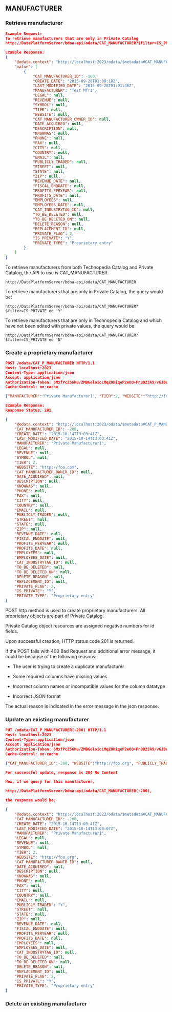 ## MANUFACTURER

### Retrieve manufacturer

```json
Example Request:
To retrieve manufacturers that are only in Private Catalog
http://DataPlatformServer/bdna-api/odata/CAT_MANUFACTURER?$filter=IS_PRIVATE eq 'Y'&$top=1

Example Response:
{
    "@odata.context": "http://localhost:2023/odata/$metadata#CAT_MANUFACTURER",
    "value": [
        {
            "CAT_MANUFACTURER_ID": -160,
            "CREATE_DATE": "2015-09-28T01:00:18Z",
            "LAST_MODIFIED_DATE": "2015-09-28T01:01:36Z",
            "MANUFACTURER": "Test Mfr1",
            "LEGAL": null,
            "REVENUE": null,
            "SYMBOL": null,
            "TIER": null,
            "WEBSITE": null,
            "CAT_MANUFACTURER_OWNER_ID": null,
            "DATE_ACQUIRED": null,
            "DESCRIPTION": null,
            "KNOWNAS": null,
            "PHONE": null,
            "FAX": null,
            "CITY": null,
            "COUNTRY": null,
            "EMAIL": null,
            "PUBLICLY_TRADED": null,
            "STREET": null,
            "STATE": null,
            "ZIP": null,
            "REVENUE_DATE": null,
            "FISCAL_ENDDATE": null,
            "PROFITS_PERYEAR": null,
            "PROFITS_DATE": null,
            "EMPLOYEES": null,
            "EMPLOYEES_DATE": null,
            "CAT_INDUSTRYTAG_ID": null,
            "TO_BE_DELETED": null,
            "TO_BE_DELETED_ON": null,
            "DELETE_REASON": null,
            "REPLACEMENT_ID": null,
            "PRIVATE_FLAG": 2,
            "IS_PRIVATE": "Y",
            "PRIVATE_TYPE": "Proprietary entry"
        }
    ]
}
```

To retrieve manufacturers from both Technopedia Catalog and Private Catalog, the API to use is CAT_MANUFACTURER.

`http://DataPlatformServer/bdna-api/odata/CAT_MANUFACTURER`

To retrieve manufacturers that are only in Private Catalog, the query would be:

`http://DataPlatformServer/bdna-api/odata/CAT_MANUFACTURER?$filter=IS_PRIVATE eq 'Y'`

To retrieve manufacturers that are only in Technopedia Catalog and which have not been edited with private values, the query would be:

`http://DataPlatformServer/bdna-api/odata/CAT_MANUFACTURER?$filter=IS_PRIVATE eq 'N'`



### Create a proprietary manufacturer

```json
POST /odata/CAT_P_MANUFACTURER HTTP/1.1
Host: localhost:2023
Content-Type: application/json
Accept: application/json
Authorization-Token: 6MxfPcZ56Hu/ZMBGeloioLMqZOHiqoF2eOQ+FnBD23A9/vGJDnS+O/2FiSZwLAeNrXTV/azD84vaDM+9/TcNkLA11CwLlZplvAk8aSAW50EKqXGiU6Lii/P7u/zQnO2y
Cache-Control: no-cache

{"MANUFACTURER":"Private Manufacturer1", "TIER":2, "WEBSITE":"http://foo.com"}

Example Response:
Response Status: 201

{
    "@odata.context": "http://localhost:2023/odata/$metadata#CAT_P_MANUFACTURER/$entity",
    "CAT_MANUFACTURER_ID": -200,
    "CREATE_DATE": "2015-10-14T13:03:41Z",
    "LAST_MODIFIED_DATE": "2015-10-14T13:03:41Z",
    "MANUFACTURER": "Private Manufacturer1",
    "LEGAL": null,
    "REVENUE": null,
    "SYMBOL": null,
    "TIER": 2,
    "WEBSITE": "http://foo.com",
    "CAT_MANUFACTURER_OWNER_ID": null,
    "DATE_ACQUIRED": null,
    "DESCRIPTION": null,
    "KNOWNAS": null,
    "PHONE": null,
    "FAX": null,
    "CITY": null,
    "COUNTRY": null,
    "EMAIL": null,
    "PUBLICLY_TRADED": null,
    "STREET": null,
    "STATE": null,
    "ZIP": null,
    "REVENUE_DATE": null,
    "FISCAL_ENDDATE": null,
    "PROFITS_PERYEAR": null,
    "PROFITS_DATE": null,
    "EMPLOYEES": null,
    "EMPLOYEES_DATE": null,
    "CAT_INDUSTRYTAG_ID": null,
    "TO_BE_DELETED": null,
    "TO_BE_DELETED_ON": null,
    "DELETE_REASON": null,
    "REPLACEMENT_ID": null,
    "PRIVATE_FLAG": 2,
    "IS_PRIVATE": "Y",
    "PRIVATE_TYPE": "Proprietary entry"
}
```
POST http method is used to create proprietary manufacturers. All proprietary objects are part of Private Catalog.

Private Catalog object resources are assigned negative numbers for id fields.

Upon successful creation, HTTP status code 201 is returned. 

If the POST fails with 400 Bad Request and additional error message, it could be because of the following reasons:

* The user is trying to create a duplicate manufacturer

* Some required columns have missing values

* Incorrect column names or incompatible values for the column datatype

* Incorrect JSON format

The actual reason is indicated in the error message in the json response. 


### Update an existing manufacturer

```json
PUT /odata/CAT_P_MANUFACTURER(-200) HTTP/1.1
Host: localhost:2023
Content-Type: application/json
Accept: application/json
Authorization-Token: 6MxfPcZ56Hu/ZMBGeloioLMqZOHiqoF2eOQ+FnBD23A9/vGJDnS+O/2FiSZwLAeNrXTV/azD84vaDM+9/TcNkLA11CwLlZplvAk8aSAW50EKqXGiU6Lii/P7u/zQnO2y
Cache-Control: no-cache

{"CAT_MANUFACTURER_ID":-200, "WEBSITE":"http://foo.org", "PUBLICLY_TRADED":"Y"}

For successful update, response is 204 No Content

Now, if we query for this manufacturer,

http://DataPlatformServer/bdna-api/odata/CAT_MANUFACTURER(-200),

the response would be:

{
    "@odata.context": "http://localhost:2023/odata/$metadata#CAT_MANUFACTURER/$entity",
    "CAT_MANUFACTURER_ID": -200,
    "CREATE_DATE": "2015-10-14T13:03:41Z",
    "LAST_MODIFIED_DATE": "2015-10-14T13:08:07Z",
    "MANUFACTURER": "Private Manufacturer1",
    "LEGAL": null,
    "REVENUE": null,
    "SYMBOL": null,
    "TIER": 2,
    "WEBSITE": "http://foo.org",
    "CAT_MANUFACTURER_OWNER_ID": null,
    "DATE_ACQUIRED": null,
    "DESCRIPTION": null,
    "KNOWNAS": null,
    "PHONE": null,
    "FAX": null,
    "CITY": null,
    "COUNTRY": null,
    "EMAIL": null,
    "PUBLICLY_TRADED": "Y",
    "STREET": null,
    "STATE": null,
    "ZIP": null,
    "REVENUE_DATE": null,
    "FISCAL_ENDDATE": null,
    "PROFITS_PERYEAR": null,
    "PROFITS_DATE": null,
    "EMPLOYEES": null,
    "EMPLOYEES_DATE": null,
    "CAT_INDUSTRYTAG_ID": null,
    "TO_BE_DELETED": null,
    "TO_BE_DELETED_ON": null,
    "DELETE_REASON": null,
    "REPLACEMENT_ID": null,
    "PRIVATE_FLAG": 2,
    "IS_PRIVATE": "Y",
    "PRIVATE_TYPE": "Proprietary entry"
}
```

### Delete an existing manufacturer
